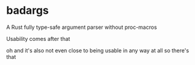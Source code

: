 # badargs
A Rust fully type-safe argument parser without proc-macros

Usability comes after that

oh and it's also not even close to being usable in any way at all so there's that
